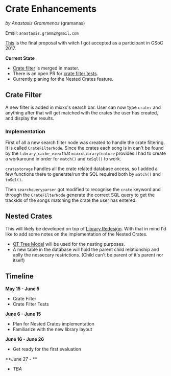 # Crate Enhancements

*by Anastasis Grammenos* (gramanas)

<span class="underline">Email:</span> `anastasis.gramm2@gmail.com`

[This](https://drive.google.com/file/d/0Bx6GQqCGx6HhdzJHaHVRdWt5aU0/view?usp=sharing)
is the final proposal with witch I got accepted as a participant in GSoC
2017.

**<span class="underline">Current State</span>**

  - [Crate filter](https://github.com/mixxxdj/mixxx/pull/1263) is merged
    in master.
  - There is an open PR for [crate filter
    tests](https://github.com/mixxxdj/mixxx/pull/1277).
  - Currently planing for the Nested Crates feature.

## Crate Filter

A new filter is added in mixxx's search bar. User can now type `crate:`
and anything after that will get matched with the crates the user has
created, and display the results.

### Implementation

First of all a new search filter node was created to handle the crate
filtering. It is called `CrateFilterNode`. Since the crates each song is
in can't be found by the `library_cache_view` that `mixxxlibraryfeature`
provides I had to create a workaround in order for `match()` and
`toSql()` to work.

`cratestorage` handles all the crate related database access, so I added
a few functions there to generate/run the SQL required both by `match()`
and `toSql()`.

Then `searchqueryparser` got modified to recognise the `crate` keyword
and through the `CrateFilterNode` generate the correct SQL query to get
the trackIds of the songs matching the crate the user has entered.

## Nested Crates

This will likely be developed on top of [Library
Redesign](https://github.com/mixxxdj/mixxx/pull/1117). With that in mind
I'd like to add some notes on the implementation of the Nested Crates.

  - [QT Tree
    Model](http://doc.qt.io/qt-5/qtwidgets-itemviews-simpletreemodel-example.html)
    will be used for the nesting purposes.
  - A new table in the database will hold the parent child relationship
    and aplly the nessecary restrictions. (Child can't be parent of it's
    parent nor itself)

## Timeline

<span class="underline">**May 15 - June 5**</span>

  - Crate Filter
  - Crate Filter Tests

<span class="underline">**June 6 - June 15**</span>

  - Plan for Nested Crates implementation
  - Familiarize with the new library layout

<span class="underline">**June 16 - June 26**</span>

  - Get ready for the first evaluation

<span class="underline">\*\*June 27 - \*\*</span>

  - *TBA*
